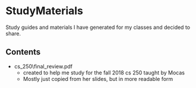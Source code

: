 # StudyMaterials
Study guides and materials I have generated for my classes and decided to share.

## Contents
  * cs\_250\final\_review.pdf
    * created to help me study for the fall 2018 cs 250 taught by Mocas
    * Mostly just copied from her slides, but in more readable form
